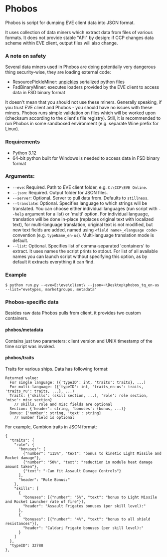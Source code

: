 # Phobos
Phobos is script for dumping EVE client data into JSON format.

It uses collection of data miners which extract data from files of various formats. It does not provide stable "API" by design: if CCP changes data scheme within EVE client, output files will also change.

### A note on safety
Several data miners used in Phobos are doing potentially very dangerous thing security-wise, they are loading external code:
 
- ResourcePickleMiner: [unpickles](https://docs.python.org/2.7/library/pickle.html) serialized python files
- FsdBinaryMiner: executes loaders provided by the EVE client to access data in FSD binary format
 
It doesn't mean that you should not use these miners. Generally speaking, if you trust EVE client and Phobos - you should have no issues with these miners. Phobos runs simple validation on files which will be worked upon (checksum according to the client's file registry). Still, it is recommended to run Phobos in some sandboxed environment (e.g. separate Wine prefix for Linux).

### Requirements

* Python 3.12
* 64-bit python built for Windows is needed to access data in FSD binary format

### Arguments:

* `--eve`: Required. Path to EVE client folder, e.g. `C:\CCP\EVE Online`.
* `--json`: Required. Output folder for JSON files.
* `--server`: Optional. Server to pull data from. Defaults to `stillness`.
* `--translate`: Optional. Specifies language to which strings will be translated. You can choose either individual languages (run script with `--help` argument for a list) or 'multi' option. For individual language, translation will be done in-place (replaces original text with localized text), for multi-language translation, original text is not modified, but new text fields are added, named using `<field name>_<language code>` convention (e.g. `typeName_en-us`). Multi-language translation mode is default.
* `--list`: Optional. Specifies list of comma-separated 'containers' to extract. It uses names the script prints to stdout. For list of all available names you can launch script without specifying this option, as by default it extracts everything it can find.

### Example

    $ python run.py --eve=E:\eve\client\ --json=~\Desktop\phobos_tq_en-us --list="evetypes, marketgroups, metadata"

### Phobos-specific data
Besides raw data Phobos pulls from client, it provides two custom containers.

#### phobos/metadata
Contains just two parameters: client version and UNIX timestamp of the time script was invoked.

#### phobos/traits
Traits for various ships. Data has following format:

    Returned value:
      For single language: ({'typeID': int, 'traits': traits}, ...)
      For multi-language: ({'typeID': int, 'traits_en-us': traits, 'traits_ru': traits, ...}, ...)
      Traits: {'skills': (skill section, ...), 'role': role section, 'misc': misc section}
        // skills, role and misc fields are optional
      Section: {'header': string, 'bonuses': (bonus, ...)}
      Bonus: {'number': string, 'text': string}
        // number field is optional

For example, Cambion traits in JSON format:

    {
      "traits": {
        "role": {
          "bonuses": [
            {"number": "115%", "text": "bonus to kinetic Light Missile and Rocket damage"},
            {"number": "50%", "text": "reduction in module heat damage amount taken"},
            {"text": "·Can fit Assault Damage Controls"}
          ],
          "header": "Role Bonus:"
        }, 
        "skills": [
          {
            "bonuses": [{"number": "5%", "text": "bonus to Light Missile and Rocket Launcher rate of fire"}],
            "header": "Assault Frigates bonuses (per skill level):"
          },
          {
            "bonuses": [{"number": "4%", "text": "bonus to all shield resistances"}],
            "header": "Caldari Frigate bonuses (per skill level):"
          }
        ]
      },
      "typeID": 32788
    },
